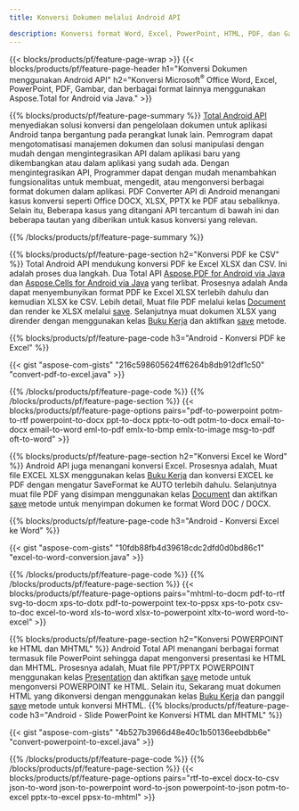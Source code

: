 ```yaml
---
title: Konversi Dokumen melalui Android API 

description: Konversi format Word, Excel, PowerPoint, HTML, PDF, dan Gambar menggunakan API konversi Android. Android mengonversi Office docx, xlsx, pptx ke PDF. 
---
```


{{< blocks/products/pf/feature-page-wrap >}}
{{< blocks/products/pf/feature-page-header h1="Konversi Dokumen menggunakan Android API" h2="Konversi Microsoft<sup>&reg;</sup> Office Word, Excel, PowerPoint, PDF, Gambar, dan berbagai format lainnya menggunakan Aspose.Total for Android via Java." >}}

{{% blocks/products/pf/feature-page-summary %}}
[Total Android API](https://products.aspose.com/total/android-java/) menyediakan solusi konversi dan pengelolaan dokumen untuk aplikasi Android tanpa bergantung pada perangkat lunak lain. Pemrogram dapat mengotomatisasi manajemen dokumen dan solusi manipulasi dengan mudah dengan mengintegrasikan API dalam aplikasi baru yang dikembangkan atau dalam aplikasi yang sudah ada. Dengan mengintegrasikan API, Programmer dapat dengan mudah menambahkan fungsionalitas untuk membuat, mengedit, atau mengonversi berbagai format dokumen dalam aplikasi. PDF Converter API di Android menangani kasus konversi seperti Office DOCX, XLSX, PPTX ke PDF atau sebaliknya. Selain itu, Beberapa kasus yang ditangani API tercantum di bawah ini dan beberapa tautan yang diberikan untuk kasus konversi yang relevan. 

{{% /blocks/products/pf/feature-page-summary  %}}

{{% blocks/products/pf/feature-page-section  h2="Konversi PDF ke CSV" %}}
Total Android API mendukung konversi PDF ke Excel XLSX dan CSV. Ini adalah proses dua langkah. Dua Total API [Aspose.PDF for Android via Java](https://products.aspose.com/pdf/android-java/) dan [Aspose.Cells for Android via Java](https://products.aspose.com/cells/android-java/) yang terlibat. Prosesnya adalah Anda dapat menyembunyikan format PDF ke Excel XLSX terlebih dahulu dan kemudian XLSX ke CSV. Lebih detail, Muat file PDF melalui kelas [Document](https://reference.aspose.com/pdf/java/com.aspose.pdf/Document) dan render ke XLSX melalui [save](https://reference.aspose.com/pdf/java/com.aspose.pdf/Document#save-java.lang.String-com.aspose.pdf.SaveOptions-). Selanjutnya muat dokumen XLSX yang dirender dengan menggunakan kelas [Buku Kerja](https://reference.aspose.com/cells/java/com.aspose.cells/Workbook) dan aktifkan [save](https://reference.aspose.com/cells/java/com.aspose.cells/workbook#save(java.lang.String,%20com.aspose.cells.SaveOptions)) metode.

{{% blocks/products/pf/feature-page-code h3="Android - Konversi PDF ke Excel" %}}

{{< gist "aspose-com-gists" "216c598605624ff6264b8db912df1c50" "convert-pdf-to-excel.java" >}}

{{% /blocks/products/pf/feature-page-code  %}}
{{% /blocks/products/pf/feature-page-section %}}
{{< blocks/products/pf/feature-page-options pairs="pdf-to-powerpoint potm-to-rtf powerpoint-to-docx ppt-to-docx pptx-to-odt potm-to-docx email-to-docx email-to-word eml-to-pdf emlx-to-bmp emlx-to-image msg-to-pdf oft-to-word" >}}


{{% blocks/products/pf/feature-page-section  h2="Konversi Excel ke Word" %}}
Android API juga menangani konversi Excel. Prosesnya adalah, Muat file EXCEL XLSX menggunakan kelas [Buku Kerja](https://reference.aspose.com/cells/java/com.aspose.cells/Workbook) dan konversi EXCEL ke PDF dengan mengatur SaveFormat ke AUTO terlebih dahulu. Selanjutnya muat file PDF yang disimpan menggunakan kelas [Document](https://reference.aspose.com/pdf/java/com.aspose.pdf/Document) dan aktifkan [save](https://reference.aspose.com/pdf/java/com.aspose.pdf/Document#save-java.lang.String-com.aspose.pdf.SaveOptions-) metode untuk menyimpan dokumen ke format Word DOC / DOCX.

{{% blocks/products/pf/feature-page-code h3="Android - Konversi Excel ke Word" %}}

{{< gist "aspose-com-gists" "10fdb88fb4d39618cdc2dfd0d0bd86c1" "excel-to-word-conversion.java" >}}

{{% /blocks/products/pf/feature-page-code  %}}
{{% /blocks/products/pf/feature-page-section %}}
{{< blocks/products/pf/feature-page-options pairs="mhtml-to-docm pdf-to-rtf svg-to-docm xps-to-dotx pdf-to-powerpoint tex-to-ppsx xps-to-potx csv-to-doc excel-to-word xls-to-word xlsx-to-powerpoint xltx-to-word word-to-excel" >}}

{{% blocks/products/pf/feature-page-section  h2="Konversi POWERPOINT ke HTML dan MHTML" %}}
Android Total API menangani berbagai format termasuk file PowerPoint sehingga dapat mengonversi presentasi ke HTML dan MHTML. Prosesnya adalah, Muat file PPT/PPTX POWERPOINT menggunakan kelas [Presentation](https://reference.aspose.com/slides/java/com.aspose.slides/Presentation) dan aktifkan [save](https://reference.aspose.com/slides/java/com.aspose.slides/Presentation#save-java.lang.String-int-com.aspose.slides.ISaveOptions-) metode untuk mengonversi POWERPOINT ke HTML. Selain itu, Sekarang muat dokumen HTML yang dikonversi dengan menggunakan kelas [Buku Kerja](https://reference.aspose.com/cells/java/com.aspose.cells/Workbook) dan panggil [save](https://reference.aspose.com/cells/java/com.aspose.cells/) metode untuk konversi MHTML. 
{{% blocks/products/pf/feature-page-code h3="Android - Slide PowerPoint ke Konversi HTML dan MHTML" %}}

{{< gist "aspose-com-gists" "4b527b3966d48e40c1b50136eebdbb6e" "convert-powerpoint-to-excel.java" >}}


{{% /blocks/products/pf/feature-page-code  %}}
{{% /blocks/products/pf/feature-page-section %}}
{{< blocks/products/pf/feature-page-options pairs="rtf-to-excel docx-to-csv json-to-word json-to-powerpoint word-to-json powerpoint-to-json potm-to-excel pptx-to-excel ppsx-to-mhtml" >}}